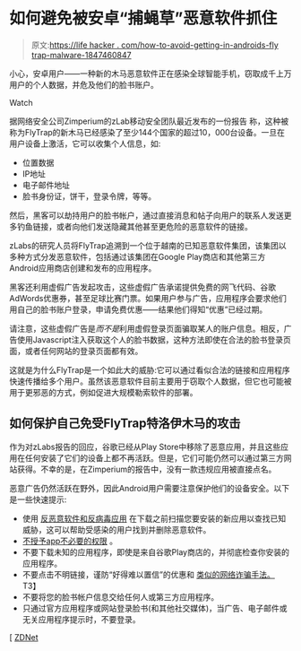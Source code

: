 # 如何避免被安卓“捕蝇草”恶意软件抓住

> 原文:[https://life hacker . com/how-to-avoid-getting-in-androids-fly trap-malware-1847460847](https://lifehacker.com/how-to-avoid-getting-caught-in-androids-flytrap-malware-1847460847)

小心，安卓用户——一种新的木马恶意软件正在感染全球智能手机，窃取成千上万用户的个人数据，并危及他们的脸书账户。

Watch

据网络安全公司Zimperium的zLab移动安全团队最近发布的一份报告 称，这种被称为FlyTrap的新木马已经感染了至少144个国家的超过10，000台设备。一旦在用户设备上激活，它可以收集个人信息，如:

*   位置数据
*   IP地址
*   电子邮件地址
*   脸书身份证，饼干，登录令牌，等等。

然后，黑客可以劫持用户的脸书帐户，通过直接消息和帖子向用户的联系人发送更多钓鱼链接，或者向他们发送隐藏其他甚至更危险的恶意软件的链接。

zLabs的研究人员将FlyTrap追溯到一个位于越南的已知恶意软件集团，该集团以多种方式分发恶意软件，包括通过该集团在Google Play商店和其他第三方Android应用商店创建和发布的应用程序。

黑客还利用虚假广告发起攻击，这些虚假广告承诺提供免费的网飞代码、谷歌AdWords优惠券，甚至足球比赛门票。如果用户参与广告，应用程序会要求他们用自己的脸书账户登录，申请免费优惠——结果他们得知“优惠”已经过期。

请注意，这些虚假广告是*而不是*利用虚假登录页面骗取某人的账户信息。相反，广告使用Javascript注入获取这个人的脸书数据，这种方法即使在合法的脸书登录页面，或者任何网站的登录页面都有效。

这就是为什么FlyTrap是一个如此大的威胁:它可以通过看似合法的链接和应用程序快速传播给多个用户。虽然该恶意软件目前主要用于窃取个人数据，但它也可能被用于更邪恶的方式，例如促进大规模勒索软件的部署。

## 如何保护自己免受FlyTrap特洛伊木马的攻击

作为对zLabs报告的回应，谷歌已经从Play Store中移除了恶意应用，并且这些应用在任何安装了它们的设备上都不再活跃。但是，它们可能仍然可以通过第三方网站获得。不幸的是，在Zimperium的报告中，没有一款违规应用被直接点名。

恶意广告仍然活跃在野外，因此Android用户需要注意保护他们的设备安全。以下是一些快速提示:

*   使用 [反恶意软件和反病毒应用](https://lifehacker.com/use-these-antivirus-and-anti-malware-apps-instead-of-av-1841264690) 在下载之前扫描您要安装的新应用以查找已知威胁，这可以帮助受感染的用户找到并删除恶意软件。
*   [不授予app不必要的权限](https://lifehacker.com/use-permissions-to-keep-scammy-apps-off-your-android-1843026818) 。
*   不要下载未知的应用程序，即使是来自谷歌Play商店的，并彻底检查你安装的应用程序。
*   不要点击不明链接，谨防“好得难以置信”的优惠和 [类似的网络诈骗手法。](https://lifehacker.com/the-complete-guide-to-avoiding-online-scams-for-your-l-5420356)T3】
*   不要将您的脸书帐户信息交给任何人或第三方应用程序。
*   只通过官方应用程序或网站登录脸书(和其他社交媒体)，当广告、电子邮件或无关应用程序提示时，不要登录。

[ [ZDNet](https://www.zdnet.com/article/android-trojan-hits-140-countries-10000-victims-through-social-media-hijacking/)